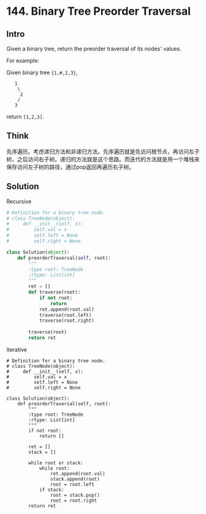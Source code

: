 # 144. Binary Tree Preorder Traversal

## Intro

Given a binary tree, return the preorder traversal of its nodes' values.

For example:

Given binary tree `{1,#,2,3}`,

```
   1
    \
     2
    /
   3
```

return `[1,2,3]`.

## Think

先序遍历。考虑递归方法和非递归方法。先序遍历就是先访问根节点，再访问左子树，之后访问右子树。递归的方法就是这个思路。而迭代的方法就是用一个堆栈来保存访问左子树的路径，通过pop返回再遍历右子树。

## Solution

Recursive
 
```python
# Definition for a binary tree node.
# class TreeNode(object):
#     def __init__(self, x):
#         self.val = x
#         self.left = None
#         self.right = None

class Solution(object):
    def preorderTraversal(self, root):
        """
        :type root: TreeNode
        :rtype: List[int]
        """
        ret = []
        def traverse(root):
            if not root: 
            	return
            ret.append(root.val)
            traverse(root.left)
            traverse(root.right)
    
        traverse(root)
        return ret
```
Iterative
```
# Definition for a binary tree node.
# class TreeNode(object):
#     def __init__(self, x):
#         self.val = x
#         self.left = None
#         self.right = None

class Solution(object):
    def preorderTraversal(self, root):
        """
        :type root: TreeNode
        :rtype: List[int]
        """
        if not root:
            return []
        
        ret = []
        stack = []
        
        while root or stack:
            while root:
                ret.append(root.val)
                stack.append(root)
                root = root.left
            if stack:
                root = stack.pop()
                root = root.right
        return ret
```